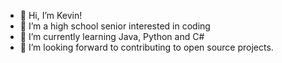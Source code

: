 - 👋 Hi, I’m Kevin!
- 👀 I’m a high school senior interested in coding
- 🌱 I’m currently learning Java, Python and C#
- 💞️ I’m looking forward to contributing to open source projects.

<!---
kevkev99/kevkev99 is a ✨ special ✨ repository because its `README.md` (this file) appears on your GitHub profile.
You can click the Preview link to take a look at your changes.
--->

